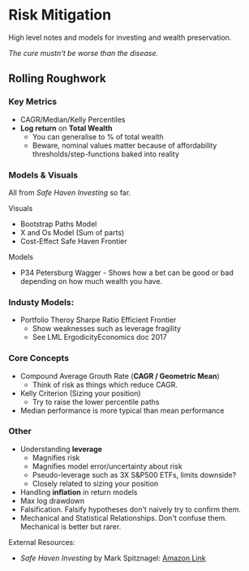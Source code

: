 # Risk Mitigation
High level notes and models for investing and wealth preservation.

*The cure mustn't be worse than the disease.*

## Rolling Roughwork

### Key Metrics
* CAGR/Median/Kelly Percentiles
* **Log return** on **Total Wealth**
    * You can generalise to % of total wealth
    * Beware, nominal values matter because of affordability thresholds/step-functions baked into reality

### Models & Visuals
All from *Safe Haven Investing* so far.

Visuals
* Bootstrap Paths Model
* X and Os Model (Sum of parts)
* Cost-Effect Safe Haven Frontier

Models
* P34 Petersburg Wagger - Shows how a bet can be good or bad depending on how much wealth you have.

### Industy Models:
* Portfolio Theroy Sharpe Ratio Efficient Frontier
    * Show weaknesses such as leverage fragility
    * See LML ErgodicityEconomics doc 2017

### Core Concepts
* Compound Average Grouth Rate (**CAGR / Geometric Mean**)
    * Think of risk as things which reduce CAGR.
* Kelly Criterion (Sizing your position)
    * Try to raise the lower percentile paths
* Median performance is more typical than mean performance

### Other
* Understanding **leverage**
  * Magnifies risk
  * Magnifies model error/uncertainty about risk
  * Pseudo-leverage such as 3X S&P500 ETFs, limits downside?
  * Closely related to sizing your position
* Handling **inflation** in return models
* Max log drawdown
* Falsification. Falsify hypotheses don't naively try to confirm them.
* Mechanical and Statistical Relationships. Don't confuse them. Mechanical is better but rarer.


External Resources:
* *Safe Haven Investing* by Mark Spitznagel: [Amazon Link](https://www.amazon.co.uk/Safe-Haven-Investing-Financial-Storms/dp/1119401798)

